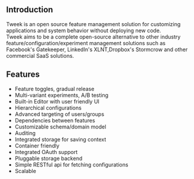 ## Introduction

Tweek is an open source feature management solution for customizing applications and system behavior without deploying new code.  
Tweek aims to be a complete open-source alternative to other industry feature/configuration/experiment management solutions such as Facebook's Gatekeeper, LinkedIn's XLNT,Dropbox's Stormcrow and other commercial SaaS solutions.

## Features

- Feature toggles, gradual release
- Multi-variant experiments, A/B testing
- Built-in Editor with user friendly UI
- Hierarchical configurations
- Advanced targeting of users/groups
- Dependencies between features
- Customizable schema/domain model
- Auditing
- Integrated storage for saving context
- Container friendly
- Integrated OAuth support
- Pluggable storage backend
- Simple RESTful api for fetching configurations
- Scalable

<div style="text-align: center;margin-top:60px" markdown="1">

</div>
